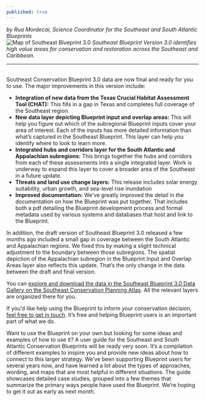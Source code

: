 ```yaml
---
published: true
---
```

_by Rua Mordecai, Science Coordinator for the Southeast and South Atlantic Blueprints_
\
![Map of Southeast Blueprint 3.0]({{site.baseurl}}/_posts/SECASBP_V3_BestVisual_10-18-18_crop_web.jpg)
_Southeast Blueprint Version 3.0 identifies high value areas for conservation and restoration across the Southeast and Caribbean._

---
\
Southeast Conservation Blueprint 3.0 data are now final and ready for you to use. The major improvements in this version include:
 
- **Integration of new data from the Texas Crucial Habitat Assessment Tool (CHAT):** This fills in a gap in Texas and completes full coverage of the Southeast region.
- **New data layer depicting Blueprint input and overlap areas:** This will help you figure out which of the subregional Blueprint inputs cover your area of interest. Each of the inputs has more detailed information than what’s captured in the Southeast Blueprint. This layer can help you identify where to look to learn more.
- **Integrated hubs and corridors layer for the South Atlantic and Appalachian subregions:** This brings together the hubs and corridors from each of these assessments into a single integrated layer. Work is underway to expand this layer to cover a broader area of the Southeast in a future update.
- **Threats and land use change layers:** This release includes solar energy suitability, urban growth, and sea-level rise inundation
- **Improved documentation:** We’ve greatly improved the detail in the documentation on how the Blueprint was put together. That includes both a pdf detailing the Blueprint development process and formal metadata used by various systems and databases that host and link to the Blueprint.


In addition, the draft version of Southeast Blueprint 3.0 released a few months ago included a small gap in coverage between the South Atlantic and Appalachian regions. We fixed this by making a slight technical adjustment to the boundary between those subregions. The spatial depiction of the Appalachian subregion in the Blueprint Input and Overlap Areas layer also reflects this update. That’s the only change in the data between the draft and final version.

You can [explore and download the data in the Southeast Blueprint 3.0 Data Gallery on the Southeast Conservation Planning Atlas](http://secassoutheast.org/contact). All the relevant layers are organized there for you.

If you’d like help using the Blueprint to inform your conservation decision, [feel free to get in touch](http://secassoutheast.org/contact). It’s free and helping Blueprint users is an important part of what we do.

Want to use the Blueprint on your own but looking for some ideas and examples of how to use it? A user guide for the Southeast and South Atlantic Conservation Blueprints will be ready very soon. It’s a compilation of different examples to inspire you and provide new ideas about how to connect to this larger strategy. We’ve been supporting Blueprint users for several years now, and have learned a lot about the types of approaches, wording, and maps that are most helpful in different situations. The guide showcases detailed case studies, grouped into a few themes that summarize the primary ways people have used the Blueprint. We’re hoping to get it out as early as next month.
